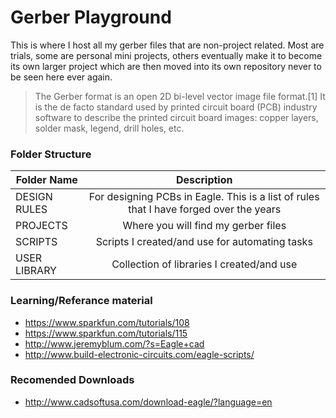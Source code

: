 <!-- https://github.com/adam-p/markdown-here/wiki/Markdown-Cheatsheet -->

Gerber Playground
=================
This is where I host all my gerber files that are non-project related. Most are trials, some are personal mini projects, others eventually make it to become its own larger project which are then moved into its own repository never to be seen here ever again.

>The Gerber format is an open 2D bi-level vector image file format.[1] It is the de facto standard used by printed circuit board (PCB) industry software to describe the printed circuit board images: copper layers, solder mask, legend, drill holes, etc.

### Folder Structure

| Folder Name        | Description           |
| ------------- |:--------------------:| 
| DESIGN RULES     | For designing PCBs in Eagle. This is a list of rules that I have forged over the years | 
| PROJECTS     | Where you will find my gerber files| 
| SCRIPTS     | Scripts I created/and use for automating tasks | 
| USER LIBRARY     | Collection of libraries I created/and use | 

### Learning/Referance material
* https://www.sparkfun.com/tutorials/108
* https://www.sparkfun.com/tutorials/115
* http://www.jeremyblum.com/?s=Eagle+cad
* http://www.build-electronic-circuits.com/eagle-scripts/

### Recomended Downloads
* http://www.cadsoftusa.com/download-eagle/?language=en

